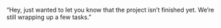 “Hey, just wanted to let you know that the project isn’t finished yet. We’re still wrapping up a few tasks.”
